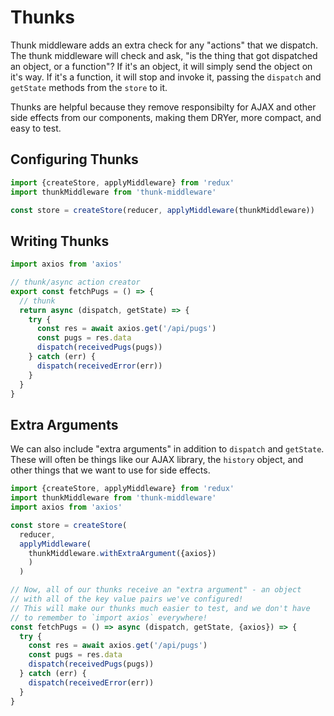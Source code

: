 # Thunks

Thunk middleware adds an extra check for any "actions" that we dispatch. The thunk middleware will check and ask, "is the thing that got dispatched an object, or a function"? If it's an object, it will simply send the object on it's way. If it's a function, it will stop and invoke it, passing the `dispatch` and `getState` methods from the `store` to it.

Thunks are helpful because they remove responsibilty for AJAX and other side effects from our components, making them DRYer, more compact, and easy to test.

## Configuring Thunks
```javascript
import {createStore, applyMiddleware} from 'redux'
import thunkMiddleware from 'thunk-middleware'

const store = createStore(reducer, applyMiddleware(thunkMiddleware))
```

## Writing Thunks

```javascript
import axios from 'axios'

// thunk/async action creator
export const fetchPugs = () => {
  // thunk
  return async (dispatch, getState) => {
    try {
      const res = await axios.get('/api/pugs')
      const pugs = res.data
      dispatch(receivedPugs(pugs))
    } catch (err) {
      dispatch(receivedError(err))
    }
  }
}

```

## Extra Arguments

We can also include "extra arguments" in addition to `dispatch` and `getState`. These will often be things like our AJAX library, the `history` object, and other things that we want to use for side effects.

```javascript
import {createStore, applyMiddleware} from 'redux'
import thunkMiddleware from 'thunk-middleware'
import axios from 'axios'

const store = createStore(
  reducer,
  applyMiddleware(
    thunkMiddleware.withExtraArgument({axios})
    )
  )

// Now, all of our thunks receive an "extra argument" - an object
// with all of the key value pairs we've configured!
// This will make our thunks much easier to test, and we don't have
// to remember to `import axios` everywhere!
const fetchPugs = () => async (dispatch, getState, {axios}) => {
  try {
    const res = await axios.get('/api/pugs')
    const pugs = res.data
    dispatch(receivedPugs(pugs))
  } catch (err) {
    dispatch(receivedError(err))
  }
}
```

